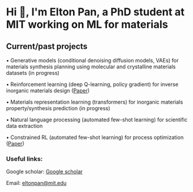 <h1 align="left">Hi 👋, I'm Elton Pan, a PhD student at MIT working on ML for materials</h1>

<h2 align="left">Current/past projects</h2>

• Generative models (conditional denoising diffusion models, VAEs) for materials synthesis planning using molecular and crystalline materials datasets (in progress)
  
• Reinforcement learning (deep Q-learning, policy gradient) for inverse inorganic materials design (<a href="https://arxiv.org/abs/2210.11931">Paper</a>)

• Materials representation learning (transformers) for inorganic materials property/synthesis prediction (in progress)
  
• Natural language processing (automated few-shot learning) for scientific data extraction

• Constrained RL (automated few-shot learning) for process optimization (<a href="https://www.sciencedirect.com/science/article/abs/pii/S0098135421002404">Paper</a>)

<h3 align="left">Useful links:</h3>

Google scholar: <a href="https://scholar.google.com/citations?user=2GTcE-0AAAAJ&hl=en">Google scholar</a>

Email: <a href = "mailto: eltonpan@mit.edu">eltonpan@mit.edu</a>
